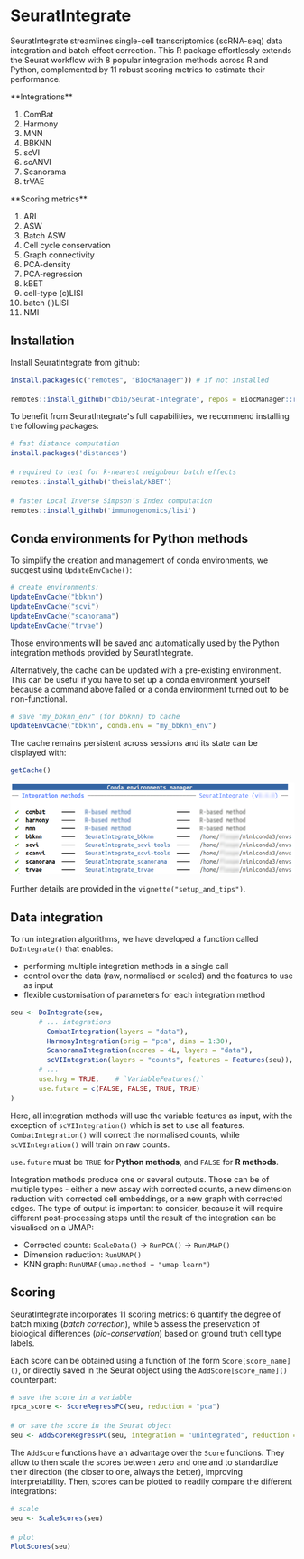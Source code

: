 # SeuratIntegrate
SeuratIntegrate streamlines single-cell transcriptomics (scRNA-seq) data
integration and batch effect correction. This R package effortlessly extends the
Seurat workflow with 8 popular integration methods across R and Python,
complemented by 11 robust scoring metrics to estimate their performance.

<div class = "row">
<div class = "col-md-6">
**Integrations**

1. ComBat  
2. Harmony
3. MNN
4. BBKNN
5. scVI
6. scANVI
7. Scanorama
8. trVAE

</div>
<div class = "col-md-6">
**Scoring metrics**

1. ARI  
2. ASW
3. Batch ASW
4. Cell cycle conservation
5. Graph connectivity
6. PCA-density
7. PCA-regression
8. kBET
9. cell-type (c)LISI
10. batch (i)LISI
11. NMI
</div>
</div>

## Installation

Install SeuratIntegrate from github:

```R
install.packages(c("remotes", "BiocManager")) # if not installed

remotes::install_github("cbib/Seurat-Integrate", repos = BiocManager::repositories()) 
```

To benefit from SeuratIntegrate's full capabilities, we recommend installing the
following packages:

```R
# fast distance computation
install.packages('distances')

# required to test for k-nearest neighbour batch effects
remotes::install_github('theislab/kBET')

# faster Local Inverse Simpson’s Index computation
remotes::install_github('immunogenomics/lisi')
```


## Conda environments for Python methods

To simplify the creation and management of conda environments, we suggest using
`UpdateEnvCache()`:

```R
# create environments:
UpdateEnvCache("bbknn")
UpdateEnvCache("scvi")
UpdateEnvCache("scanorama")
UpdateEnvCache("trvae")
```

Those environments will be saved and automatically used by the Python
integration methods provided by SeuratIntegrate.

Alternatively, the cache can be updated with a pre-existing environment. This
can be useful if you have to set up a conda environment yourself because a
command above failed or a conda environment turned out to be non-functional.

```R
# save "my_bbknn_env" (for bbknn) to cache
UpdateEnvCache("bbknn", conda.env = "my_bbknn_env")
```

The cache remains persistent across sessions and its state can be displayed with:

```R
getCache()
```
![A fully set `CondaEnvManager`](vignettes/img/conda_envs_set.png "conda envs set")

Further details are provided in the `vignette("setup_and_tips")`.

## Data integration

To run integration algorithms, we have developed a function called
`DoIntegrate()` that enables:

-   performing multiple integration methods in a single call
-   control over the data (raw, normalised or scaled) and the features to use as input
-   flexible customisation of parameters for each integration method

```R
seu <- DoIntegrate(seu,
       # ... integrations
         CombatIntegration(layers = "data"),
         HarmonyIntegration(orig = "pca", dims = 1:30),
         ScanoramaIntegration(ncores = 4L, layers = "data"),
         scVIIntegration(layers = "counts", features = Features(seu)),
       # ...
       use.hvg = TRUE,    # `VariableFeatures()`
       use.future = c(FALSE, FALSE, TRUE, TRUE)
)
```

Here, all integration methods will use the variable features as input, with the
exception of `scVIIntegration()` which is set to use all features.
`CombatIntegration()` will correct the normalised counts, while
`scVIIntegration()` will train on raw counts.

`use.future` must be `TRUE` for **Python methods**, and `FALSE` for **R methods**.

Integration methods produce one or several outputs. Those can be of multiple
types - either a new assay with corrected counts, a new dimension reduction with
corrected cell embeddings, or a new graph with corrected edges. The type of
output is important to consider, because it will require different
post-processing steps until the result of the integration can be visualised on a
UMAP:

-   Corrected counts: `ScaleData()` -> `RunPCA()` -> `RunUMAP()`
-   Dimension reduction: `RunUMAP()`
-   KNN graph:  `RunUMAP(umap.method = "umap-learn")`

## Scoring


SeuratIntegrate incorporates 11 scoring metrics: 6 quantify the degree of batch
mixing (*batch correction*), while 5 assess the preservation of biological
differences (*bio-conservation*) based on ground truth cell type labels.

Each score can be obtained using a function of the form `Score[score_name]()`,
or directly saved in the Seurat object using the `AddScore[score_name]()`
counterpart:

```R
# save the score in a variable
rpca_score <- ScoreRegressPC(seu, reduction = "pca")

# or save the score in the Seurat object
seu <- AddScoreRegressPC(seu, integration = "unintegrated", reduction = "pca")
```

The `AddScore` functions have an advantage over the `Score` functions. They
allow to then scale the scores between zero and one and to standardize their
direction (the closer to one, always the better), improving interpretability.
Then, scores can be plotted to readily compare the different integrations:

```R
# scale
seu <- ScaleScores(seu)

# plot
PlotScores(seu)
```

